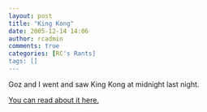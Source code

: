 ```yaml
---
layout: post
title: "King Kong"
date: 2005-12-14 14:06
author: rcadmin
comments: true
categories: [RC's Rants]
tags: []
---
```

Goz and I went and saw King Kong at midnight last night. 

<a href="http://rightfullyso.com/wp/index.php/2005/12/14/57/">You can read about it here.</a>
